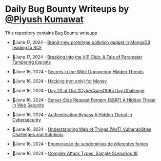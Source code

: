 # Daily Bug Bounty Writeups by [@Piyush Kumawat](https://twitter.com/piyush_supiy) 
This repository contains Bug Bounty writeups

<!-- BLOG-POST-LIST:START -->
 - 💯June 17, 2024 - [Brand-new prototype pollution gadget in MongoDB leading to RCE](https://medium.com/@vuusale/brand-new-prototype-pollution-gadget-in-mongodb-leading-to-rce-8c5e0087c15e?source=rss------bug_bounty-5) 

 - 💯June 17, 2024 - [Breaking into the VIP Club: A Tale of Parameter Tampering Exploits](https://systemweakness.com/breaking-into-the-vip-club-a-tale-of-parameter-tampering-exploits-83df7b6b9691?source=rss------bug_bounty-5) 

 - 💯June 16, 2024 - [Secrets in the Wild: Uncovering Hidden Threats](https://medium.com/@dzianisskliar29/secrets-in-the-wild-uncovering-hidden-threats-9b26bf180d0c?source=rss------bug_bounty-5) 

 - 💯June 16, 2024 - [Hacking &lpar;not only&rpar; for Money](https://medium.com/@guce/hacking-not-only-for-money-e71d72ab8c55?source=rss------bug_bounty-5) 

 - 💯June 16, 2024 - [Day 20 of Our #CyberQuest1095 Day Challenge](https://d3athcod3.medium.com/day-20-of-our-cyberquest1095-day-challenge-680fbd060cb5?source=rss------bug_bounty-5) 

 - 💯June 16, 2024 - [Server-Side Request Forgery &lpar;SSRF&rpar; A Hidden Threat in Web Security](https://medium.com/@Land2Cyber/server-side-request-forgery-ssrf-a-hidden-threat-in-web-security-30c28827af56?source=rss------bug_bounty-5) 

 - 💯June 16, 2024 - [Authentication Bypass A Hidden Threat in Cybersecurity](https://medium.com/@Land2Cyber/authentication-bypass-a-hidden-threat-in-cybersecurity-c0187cd56597?source=rss------bug_bounty-5) 

 - 💯June 16, 2024 - [Understanding Web of Things &lpar;WoT&rpar; Vulnerabilities Challenges and Solutions](https://medium.com/@Land2Cyber/understanding-web-of-things-wot-vulnerabilities-challenges-and-solutions-cce6e210baeb?source=rss------bug_bounty-5) 

 - 💯June 16, 2024 - [Enumeração de subdomínios de diferentes fontes](https://medium.com/@souzaw/enumera%C3%A7%C3%A3o-de-subdom%C3%ADnios-de-diferentes-fontes-9c67f5bc59e3?source=rss------bug_bounty-5) 

 - 💯June 16, 2024 - [Complex Attack Types: Sample Scenarios 18](https://medium.com/@brsdncr/complex-attack-types-sample-scenarios-18-efaf527942ba?source=rss------bug_bounty-5) 
<!-- BLOG-POST-LIST:END -->
